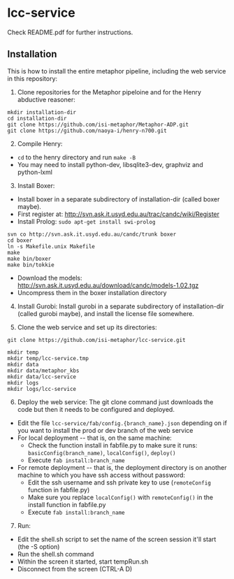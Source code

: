 # lcc-service

Check README.pdf for further instructions.

## Installation

This is how to install the entire metaphor pipeline, including the web
service in this repository:

1. Clone repositories for the Metaphor pipeloine and for the Henry
abductive reasoner:
```
mkdir installation-dir
cd installation-dir
git clone https://github.com/isi-metaphor/Metaphor-ADP.git
git clone https://github.com/naoya-i/henry-n700.git
```

2. Compile Henry:
- `cd` to the henry directory and run `make -B`
- You may need to install python-dev, libsqlite3-dev, graphviz and python-lxml

3. Install Boxer:
- Install boxer in a separate subdirectory of installation-dir (called
  boxer maybe).
- First register at: http://svn.ask.it.usyd.edu.au/trac/candc/wiki/Register
- Install Prolog: `sudo apt-get install swi-prolog`
```
svn co http://svn.ask.it.usyd.edu.au/candc/trunk boxer
cd boxer
ln -s Makefile.unix Makefile
make
make bin/boxer
make bin/tokkie
```
- Download the models: http://svn.ask.it.usyd.edu.au/download/candc/models-1.02.tgz
- Uncompress them in the boxer installation directory

4. Install Gurobi: Install gurobi in a separate subdirectory of
installation-dir (called gurobi maybe), and install the license file
somewhere.

5. Clone the web service and set up its directories:

```
git clone https://github.com/isi-metaphor/lcc-service.git

mkdir temp
mkdir temp/lcc-service.tmp
mkdir data
mkdir data/metaphor_kbs
mkdir data/lcc-service
mkdir logs
mkdir logs/lcc-service
```

6. Deploy the web service: The git clone command just downloads the code
but then it needs to be configured and deployed.

- Edit the file `lcc-service/fab/config.{branch_name}.json` depending on if
  you want to install the prod or dev branch of the web service
- For local deployment -- that is, on the same machine:
  - Check the function install in fabfile.py to make sure it runs:
    `basicConfig(branch_name)`, `localConfig()`, `deploy()`
  - Execute `fab install:branch_name`
- For remote deployment -- that is, the deployment directory is on another
  machine to which you have ssh access without password:
  - Edit the ssh username and ssh private key to use (`remoteConfig` function
    in fabfile.py)
  - Make sure you replace `localConfig()` with `remoteConfig()` in the install
    function in fabfile.py
  - Execute `fab install:branch_name`

7. Run:
- Edit the shell.sh script to set the name of the screen session it'll start
  (the -S option)
- Run the shell.sh command
- Within the screen it started, start tempRun.sh
- Disconnect from the screen (CTRL-A D)
